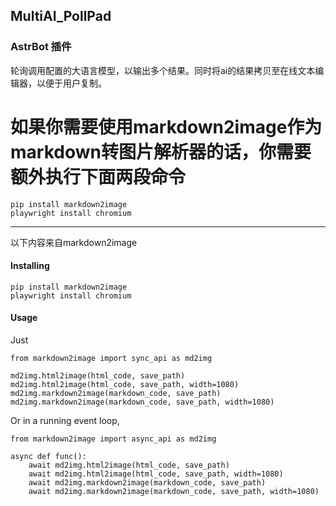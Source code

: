 ## MultiAI_PollPad

### AstrBot 插件

轮询调用配置的大语言模型，以输出多个结果。同时将ai的结果拷贝至在线文本编辑器，以便于用户复制。

# 如果你需要使用markdown2image作为markdown转图片解析器的话，你需要额外执行下面两段命令
```
pip install markdown2image
playwright install chromium
```


---
以下内容来自markdown2image
#### Installing
```
pip install markdown2image
playwright install chromium
```

#### Usage
Just
```
from markdown2image import sync_api as md2img

md2img.html2image(html_code, save_path)
md2img.html2image(html_code, save_path, width=1080)
md2img.markdown2image(markdown_code, save_path)
md2img.markdown2image(markdown_code, save_path, width=1080)
```
Or in a running event loop,
```
from markdown2image import async_api as md2img

async def func():
    await md2img.html2image(html_code, save_path)
    await md2img.html2image(html_code, save_path, width=1080)
    await md2img.markdown2image(markdown_code, save_path)
    await md2img.markdown2image(markdown_code, save_path, width=1080)
```
